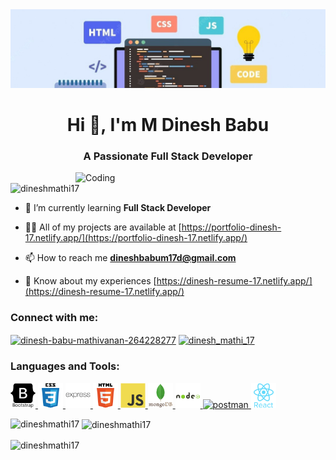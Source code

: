 <div align="center"> <img src="https://raw.githubusercontent.com/DineshMathi17/DineshMathi17/main/web.png"> </div>
<h1 align="center">Hi 👋, I'm M Dinesh Babu</h1>
<h3 align="center">A Passionate Full Stack Developer</h3>
<img align="right" alt="Coding" width="400" src="https://cdn.dribbble.com/users/1162077/screenshots/3848914/programmer.gif">



<p align="left"> <img src="https://komarev.com/ghpvc/?username=dineshmathi17&label=Profile%20views&color=0e75b6&style=flat" alt="dineshmathi17" /> </p>

- 🌱 I’m currently learning **Full Stack Developer**

- 👨‍💻 All of my projects are available at [https://portfolio-dinesh-17.netlify.app/](https://portfolio-dinesh-17.netlify.app/)

- 📫 How to reach me **dineshbabum17d@gmail.com**

- 📄 Know about my experiences [https://dinesh-resume-17.netlify.app/](https://dinesh-resume-17.netlify.app/)

<h3 align="left">Connect with me:</h3>
<p align="left">
<a href="https://linkedin.com/in/dinesh-babu-mathivanan-264228277" target="blank"><img align="center" src="https://raw.githubusercontent.com/rahuldkjain/github-profile-readme-generator/master/src/images/icons/Social/linked-in-alt.svg" alt="dinesh-babu-mathivanan-264228277" height="30" width="40" /></a>
<a href="https://instagram.com/dinesh_mathi_17" target="blank"><img align="center" src="https://raw.githubusercontent.com/rahuldkjain/github-profile-readme-generator/master/src/images/icons/Social/instagram.svg" alt="dinesh_mathi_17" height="30" width="40" /></a>
</p>

<h3 align="left">Languages and Tools:</h3>
<p align="left"> <a href="https://getbootstrap.com" target="_blank" rel="noreferrer"> <img src="https://raw.githubusercontent.com/devicons/devicon/master/icons/bootstrap/bootstrap-plain-wordmark.svg" alt="bootstrap" width="40" height="40"/> </a> <a href="https://www.w3schools.com/css/" target="_blank" rel="noreferrer"> <img src="https://raw.githubusercontent.com/devicons/devicon/master/icons/css3/css3-original-wordmark.svg" alt="css3" width="40" height="40"/> </a> <a href="https://expressjs.com" target="_blank" rel="noreferrer"> <img src="https://raw.githubusercontent.com/devicons/devicon/master/icons/express/express-original-wordmark.svg" alt="express" width="40" height="40"/> </a> <a href="https://www.w3.org/html/" target="_blank" rel="noreferrer"> <img src="https://raw.githubusercontent.com/devicons/devicon/master/icons/html5/html5-original-wordmark.svg" alt="html5" width="40" height="40"/> </a> <a href="https://developer.mozilla.org/en-US/docs/Web/JavaScript" target="_blank" rel="noreferrer"> <img src="https://raw.githubusercontent.com/devicons/devicon/master/icons/javascript/javascript-original.svg" alt="javascript" width="40" height="40"/> </a> <a href="https://www.mongodb.com/" target="_blank" rel="noreferrer"> <img src="https://raw.githubusercontent.com/devicons/devicon/master/icons/mongodb/mongodb-original-wordmark.svg" alt="mongodb" width="40" height="40"/> </a> <a href="https://nodejs.org" target="_blank" rel="noreferrer"> <img src="https://raw.githubusercontent.com/devicons/devicon/master/icons/nodejs/nodejs-original-wordmark.svg" alt="nodejs" width="40" height="40"/> </a> <a href="https://postman.com" target="_blank" rel="noreferrer"> <img src="https://www.vectorlogo.zone/logos/getpostman/getpostman-icon.svg" alt="postman" width="40" height="40"/> </a> <a href="https://reactjs.org/" target="_blank" rel="noreferrer"> <img src="https://raw.githubusercontent.com/devicons/devicon/master/icons/react/react-original-wordmark.svg" alt="react" width="40" height="40"/> </a> </p>

<p><img align="left" src="https://github-readme-stats.vercel.app/api/top-langs?username=dineshmathi17&show_icons=true&locale=en&layout=compact" alt="dineshmathi17" /></p>

<p>&nbsp;<img align="center" src="https://github-readme-stats.vercel.app/api?username=dineshmathi17&show_icons=true&locale=en" alt="dineshmathi17" /></p>

<p><img align="center" src="https://github-readme-streak-stats.herokuapp.com/?user=dineshmathi17&" alt="dineshmathi17" /></p>

